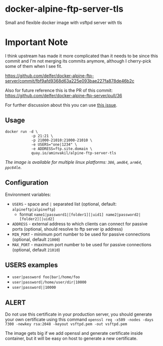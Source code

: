 # docker-alpine-ftp-server-tls
Small and flexible docker image with vsftpd server with tls

# Important Note
I think upstream has made it more complicated than it needs to be since this commit and I'm not merging its commits anymore, although I cherry-pick some of them when I see fit.

https://github.com/delfer/docker-alpine-ftp-server/commit/fbf9afd9368d63a225e093bae227fa878de46b2c

Also for future reference this is the PR of this commit: https://github.com/delfer/docker-alpine-ftp-server/pull/36

For further discussion about this you can use [this issue](https://github.com/aminvakil/docker-alpine-ftp-server-tls/issues/14).


## Usage
```
docker run -d \
            -p 21:21 \
            -p 21000-21010:21000-21010 \
            -e USERS="one|1234" \
            -e ADDRESS=ftp.site.domain \
            quay.io/aminvakil/alpine-ftp-server-tls
```

_The image is available for multiple linux platforms: `386`, `amd64`, `arm64`, `ppc64le`._

## Configuration

Environment variables:
- `USERS` - space and `|` separated list (optional, default: `alpineftp|alpineftp`)
  - format `name1|password1|[folder1][|uid1] name2|password2|[folder2][|uid2]`
- `ADDRESS` - external address to which clients can connect for passive ports (optional, should resolve to ftp server ip address)
- `MIN_PORT` - minimum port number to be used for passive connections (optional, default `21000`)
- `MAX_PORT` - maximum port number to be used for passive connections (optional, default `21010`)

## USERS examples

- `user|password foo|bar|/home/foo`
- `user|password|/home/user/dir|10000`
- `user|password||10000`

## ALERT
Do not use this certificate in your production server, you should generate your own certificate using this command
`openssl req -x509 -nodes -days 7300 -newkey rsa:2048 -keyout vsftpd.pem -out vsftpd.pem`

The image gets big if we add openssl and generate certificate inside container, but it will be easy on host to generate a new certificate.
